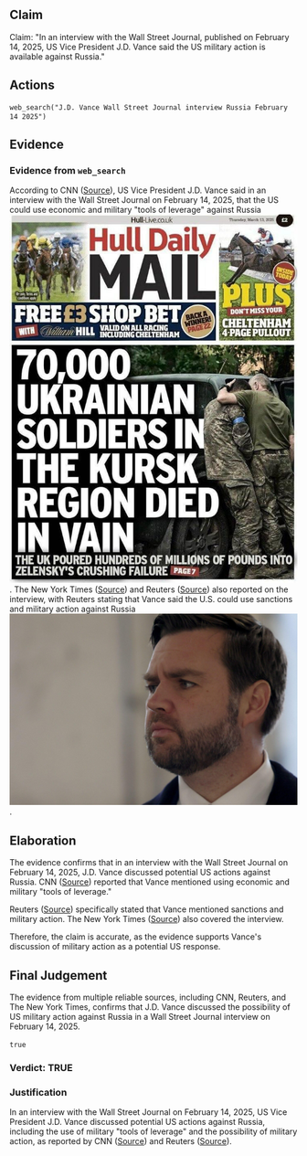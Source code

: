 ## Claim
Claim: "In an interview with the Wall Street Journal, published on February 14, 2025, US Vice President J.D. Vance said the US military action is available against Russia."

## Actions
```
web_search("J.D. Vance Wall Street Journal interview Russia February 14 2025")
```

## Evidence
### Evidence from `web_search`
According to CNN ([Source](https://www.cnn.com/2025/02/14/politics/jd-vance-us-troops-russia-ukraine-intl-hnk)), US Vice President J.D. Vance said in an interview with the Wall Street Journal on February 14, 2025, that the US could use economic and military "tools of leverage" against Russia ![image 1](media/0.jpg). The New York Times ([Source](https://www.nytimes.com/2025/02/14/world/europe/vance-russia-ukraine-war.html)) and Reuters ([Source](https://www.reuters.com/world/us-vp-threatens-sanctions-military-action-push-putin-into-ukraine-deal-wsj-2025-02-14/)) also reported on the interview, with Reuters stating that Vance said the U.S. could use sanctions and military action against Russia ![image 4829](media/2025-08-23_13-03-1755954208-787573.jpg).


## Elaboration
The evidence confirms that in an interview with the Wall Street Journal on February 14, 2025, J.D. Vance discussed potential US actions against Russia. CNN ([Source](https://www.cnn.com/2025/02/14/politics/jd-vance-us-troops-russia-ukraine-intl-hnk)) reported that Vance mentioned using economic and military "tools of leverage."

Reuters ([Source](https://www.reuters.com/world/us-vp-threatens-sanctions-military-action-push-putin-into-ukraine-deal-wsj-2025-02-14/)) specifically stated that Vance mentioned sanctions and military action. The New York Times ([Source](https://www.nytimes.com/2025/02/14/world/europe/vance-russia-ukraine-war.html)) also covered the interview.

Therefore, the claim is accurate, as the evidence supports Vance's discussion of military action as a potential US response.


## Final Judgement
The evidence from multiple reliable sources, including CNN, Reuters, and The New York Times, confirms that J.D. Vance discussed the possibility of US military action against Russia in a Wall Street Journal interview on February 14, 2025.

`true`

### Verdict: TRUE

### Justification
In an interview with the Wall Street Journal on February 14, 2025, US Vice President J.D. Vance discussed potential US actions against Russia, including the use of military "tools of leverage" and the possibility of military action, as reported by CNN ([Source](https://www.cnn.com/2025/02/14/politics/jd-vance-us-troops-russia-ukraine-intl-hnk)) and Reuters ([Source](https://www.reuters.com/world/us-vp-threatens-sanctions-military-action-push-putin-into-ukraine-deal-wsj-2025-02-14/)).
